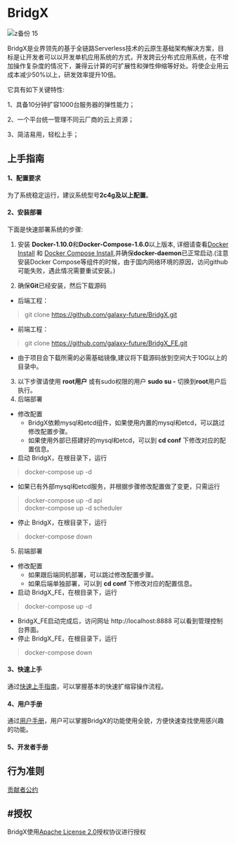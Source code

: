 # BridgX
![z备份 15](https://user-images.githubusercontent.com/94337797/142117961-24f18cbe-4c00-4b57-86b2-8fe3c8fe2a92.png)

BridgX是业界领先的基于全链路Serverless技术的云原生基础架构解决方案，目标是让开发者可以以开发单机应用系统的方式，开发跨云分布式应用系统，在不增加操作复杂度的情况下，兼得云计算的可扩展性和弹性伸缩等好处。将使企业用云成本减少50%以上，研发效率提升10倍。

它具有如下关键特性:

1、具备10分钟扩容1000台服务器的弹性能力；

2、一个平台统一管理不同云厂商的云上资源；

3、简洁易用，轻松上手；

上手指南
----
#### 1、配置要求  
为了系统稳定运行，建议系统型号**2c4g及以上配置**。

#### 2、安装部署  
下面是快速部署系统的步骤:
1. 安装 **Docker-1.10.0**和**Docker-Compose-1.6.0**以上版本, 详细请查看[Docker Install](https://www.docker.com/products/container-runtime) 和 [Docker Compose Install](https://docs.docker.com/compose/install/),并确保**docker-daemon**已正常启动.(注意安装Docker Compose等组件的时候，由于国内网络环境的原因，访问github可能失败，遇此情况需要重试安装。)

2. 确保**Git**已经安装，然后下载源码
  - 后端工程：
  > git clone https://github.com/galaxy-future/BridgX.git
  - 前端工程：
  > git clone https://github.com/galaxy-future/BridgX_FE.git
  - 由于项目会下载所需的必需基础镜像,建议将下载源码放到空间大于10G以上的目录中。 
3. 以下步骤请使用 **root用户** 或有sudo权限的用户 **sudo su -** 切换到**root**用户后执行。
4. 后端部署
  - 修改配置
    - BridgX依赖mysql和etcd组件，如果使用内置的mysql和etcd，可以跳过修改配置步骤。
    - 如果使用外部已搭建好的mysql和etcd，可以到 **cd conf** 下修改对应的配置信息。
  - 启动 BridgX，在根目录下，运行 
  >docker-compose up -d <br>
  - 如果已有外部mysql和etcd服务，并根据步骤修改配置做了变更，只需运行
  >docker-compose up -d api <br>
  >docker-compose up -d scheduler <br>
  - 停止 BridgX，在根目录下，运行
  >docker-compose down
5. 前端部署
  - 修改配置
    - 如果跟后端同机部署，可以跳过修改配置步骤。
    - 如果后端单独部署，可以到 **cd conf** 下修改对应的配置信息。
  - 启动 BridgX_FE，在根目录下，运行
  >docker-compose up -d <br>
  - BridgX_FE启动完成后，访问网址
http://localhost:8888 可以看到管理控制台界面。
  - 停止 BridgX_FE，在根目录下，运行
  >docker-compose down


#### 3、快速上手  
通过[快速上手指南](https://github.com/galaxy-future/BridgX/blob/main/docs/getting-started.md)，可以掌握基本的快速扩缩容操作流程。  


#### 4、用户手册  
通过[用户手册](https://github.com/galaxy-future/BridgX/blob/main/docs/user-manual.md)，用户可以掌握BridgX的功能使用全貌，方便快速查找使用感兴趣的功能。

#### 5、开发者手册


行为准则
------
[贡献者公约](https://github.com/galaxy-future/BridgX/blob/main/CODE_OF_CONDUCT)

#授权
-----

BridgX使用[Apache License 2.0](https://choosealicense.com/licenses/apache-2.0/)授权协议进行授权
